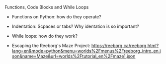 Functions, Code Blocks and While Loops

- Functions on Python: how do they operate?

- Indentation: Scpaces or tabs? Why identation is so important?

- While loops: how do they work?

- Escaping the Reeborg's Maze Project: https://reeborg.ca/reeborg.html?lang=en&mode=python&menu=worlds%2Fmenus%2Freeborg_intro_en.json&name=Maze&url=worlds%2Ftutorial_en%2Fmaze1.json